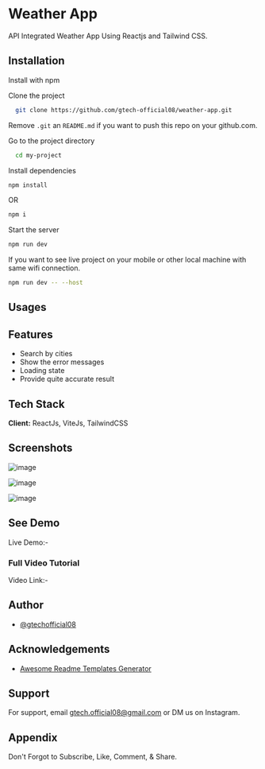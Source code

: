
# Weather App

API Integrated Weather App Using Reactjs and Tailwind CSS.



## Installation

Install with npm

Clone the project

```bash
  git clone https://github.com/gtech-official08/weather-app.git
```

Remove `.git` an `README.md` if you want to push this repo on your github.com.

Go to the project directory

```bash
  cd my-project
```

Install dependencies

``` bash
npm install
```
OR 

```bash
npm i
```

Start the server

``` bash
npm run dev
```

If you want to see live project on your mobile or other local machine with same wifi connection.

```bash
npm run dev -- --host
```


## Usages


## Features

- Search by cities
- Show the error messages
- Loading state
- Provide quite accurate result


## Tech Stack

**Client:** ReactJs, ViteJs, TailwindCSS


## Screenshots
![image](https://github.com/user-attachments/assets/4acce6ef-ade3-4412-b6d5-09b0923f1503)

![image](https://github.com/user-attachments/assets/78b4a022-370d-46a9-a82c-efffc9b5722c)

![image](https://github.com/user-attachments/assets/b50509cc-bf1b-42af-955e-96c00fee9f1d)





## See Demo

Live Demo:- 


### Full Video Tutorial
Video Link:- 


## Author

- [@gtechofficial08](https://github.com/gtech-official08)


## Acknowledgements

 - [Awesome Readme Templates Generator](https://readme.so/)


## Support

For support, email gtech.official08@gmail.com or DM us on Instagram.


## Appendix

Don't Forgot to Subscribe, Like, Comment, & Share.




